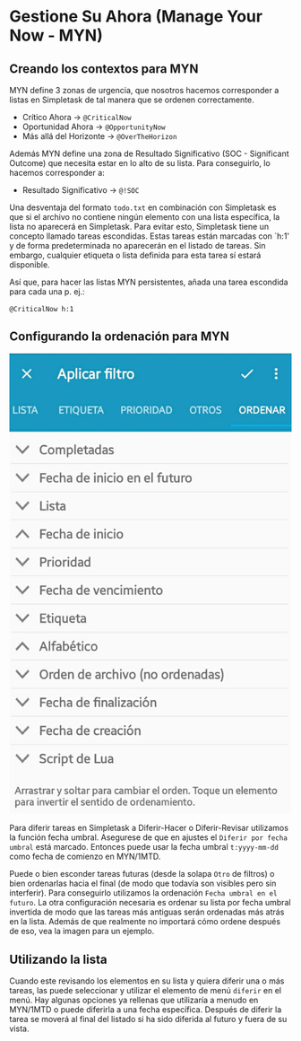 Gestione Su Ahora (Manage Your Now - MYN)
=========================================

Creando los contextos para MYN
------------------------------

MYN define 3 zonas de urgencia, que nosotros hacemos corresponder a listas en Simpletask de tal manera que se ordenen correctamente.

-   Crítico Ahora -\> `@CriticalNow`
-   Oportunidad Ahora -\> `@OpportunityNow`
-   Más allá del Horizonte -\> `@OverTheHorizon`

Además MYN define una zona de Resultado Significativo (SOC - Significant Outcome) que necesita estar en lo alto de su lista. Para conseguirlo, lo hacemos corresponder a:

-   Resultado Significativo -\> `@!SOC`

Una desventaja del formato `todo.txt` en combinación con Simpletask es que si el archivo no contiene ningún elemento con una lista específica, la lista no aparecerá en Simpletask. Para evitar esto, Simpletask tiene un concepto llamado tareas escondidas. Estas tareas están marcadas con \`h:1' y de forma predeterminada no aparecerán en el listado de tareas. Sin embargo, cualquier etiqueta o lista definida para esta tarea sí estará disponible.

Así que, para hacer las listas MYN persistentes, añada una tarea escondida para cada una p. ej.:

    @CriticalNow h:1

Configurando la ordenación para MYN
-----------------------------------

![](./images/MYN_sort.es.png)

Para diferir tareas en Simpletask a Diferir-Hacer o Diferir-Revisar  utilizamos la función fecha umbral. Asegurese de que en ajustes el `Diferir por fecha umbral` está marcado. Entonces puede usar la fecha umbral `t:yyyy-mm-dd` como fecha de comienzo en MYN/1MTD.

Puede o bien esconder tareas futuras (desde la solapa `Otro` de filtros) o bien ordenarlas hacia el final (de modo que todavía son visibles pero sin interferir). Para conseguirlo  utilizamos la ordenación `Fecha umbral en el futuro`. La otra configuración necesaria es ordenar su lista por fecha umbral invertida de modo que las tareas más antiguas serán ordenadas más atrás en la lista. Además de que realmente no importará cómo ordene después de eso, vea la imagen para un ejemplo.

Utilizando la lista
-------------------

Cuando este revisando los elementos en su lista y quiera diferir una o más tareas, las puede seleccionar y utilizar el elemento de menú `diferir` en el menú. Hay algunas opciones ya rellenas que utilizaría a menudo en MYN/1MTD o puede diferirla a una fecha específica. Después de diferir la tarea se moverá al final del listado si ha sido diferida al futuro y fuera de su vista.


